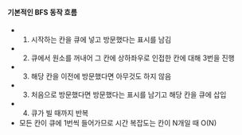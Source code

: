 #### 기본적인 BFS 동작 흐름
- 1. 시작하는 칸을 큐에 넣고 방문했다는 표시를 남김
- 2. 큐에서 원소를 꺼내어 그 칸에 상하좌우로 인접한 칸에 대해 3번을 진행
- 3. 해당 칸을 이전에 방문했다면 아무것도 하지 않음
- 3. 처음으로 방문했다면 방문했다는 표시를 남기고 해당 칸을 큐에 삽입
- 4. 큐가 빌 때까지 반복
- 모든 칸이 큐에 1번씩 들어가므로 시간 복잡도는 칸이 N개일 때 O(N)




